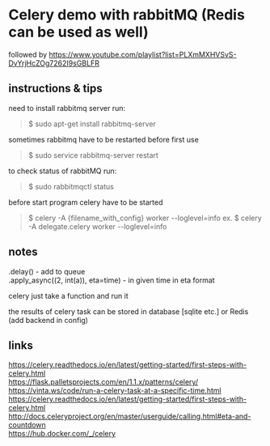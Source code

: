 # Celery demo with rabbitMQ (Redis can be used as well)
followed by https://www.youtube.com/playlist?list=PLXmMXHVSvS-DvYrjHcZOg7262I9sGBLFR

## instructions & tips

need to install rabbitmq server run:
> $ sudo apt-get install rabbitmq-server

sometimes rabbitmq have to be restarted before first use
> $ sudo service rabbitmq-server restart

to check status of rabbitMQ run:
> $ sudo rabbitmqctl status

before start program celery have to be started
> $ celery -A {filename_with_config} worker --loglevel=info
ex.
> $ celery -A delegate.celery worker --loglevel=info


## notes
.delay() - add to queue  
.apply_async((2, int(a)), eta=time) - in given time in eta format

celery just take a function and run it

the results of celery task can be stored in database [sqlite etc.] or Redis (add backend in config)

## links
https://celery.readthedocs.io/en/latest/getting-started/first-steps-with-celery.html  
https://flask.palletsprojects.com/en/1.1.x/patterns/celery/  
https://vinta.ws/code/run-a-celery-task-at-a-specific-time.html  
https://celery.readthedocs.io/en/latest/getting-started/first-steps-with-celery.html  
http://docs.celeryproject.org/en/master/userguide/calling.html#eta-and-countdown  
https://hub.docker.com/_/celery


